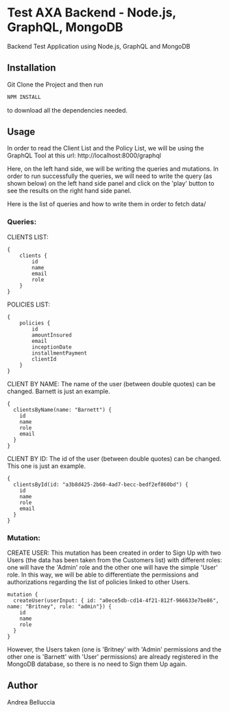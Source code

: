 # Test AXA Backend - Node.js, GraphQL, MongoDB

Backend Test Application using Node.js, GraphQL and MongoDB

## Installation

Git Clone the Project and then run

```bash
NPM INSTALL
```

to download all the dependencies needed.

## Usage

In order to read the Client List and the Policy List, we will be using the GraphQL Tool at this url:
http://localhost:8000/graphql

Here, on the left hand side, we will be writing the queries and mutations.
In order to run successfully the queries, we will need to write the query (as shown below) on the left hand side
panel and click on the 'play' button to see the results on the right hand side panel.

Here is the list of queries and how to write them in order to fetch data/

### Queries:

CLIENTS LIST:

```
{
    clients {
        id
        name
        email
        role
    }
}
```

POLICIES LIST:

```
{
    policies {
        id
        amountInsured
        email
        inceptionDate
        installmentPayment
   	    clientId
    }
}
```

CLIENT BY NAME:
The name of the user (between double quotes) can be changed. Barnett is just an example.

```
{
  clientsByName(name: "Barnett") {
    id
    name
    role
    email
  }
}
```

CLIENT BY ID:
The id of the user (between double quotes) can be changed. This one is just an example.

```
{
  clientsById(id: "a3b8d425-2b60-4ad7-becc-bedf2ef860bd") {
    id
    name
    role
    email
  }
}
```

### Mutation:

CREATE USER:
This mutation has been created in order to Sign Up with two Users (the data has been taken from the Customers list) with different roles: one will have the 'Admin' role and the other one will have the simple 'User' role.
In this way, we will be able to differentiate the permissions and authorizations regarding the list of policies linked to other Users.

```
mutation {
  createUser(userInput: { id: "a0ece5db-cd14-4f21-812f-966633e7be86",  name: "Britney", role: "admin"}) {
    id
    name
    role
  }
}
```

However, the Users taken (one is 'Britney' with 'Admin' permissions and the other one is 'Barnett' with 'User' permissions) are already registered in the MongoDB database, so there is no need to Sign them Up again.

## Author

Andrea Belluccia
